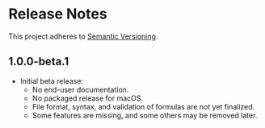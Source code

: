 # Release Notes

This project adheres to [Semantic Versioning](https://semver.org/).

## 1.0.0-beta.1

- Initial beta release:
    - No end-user documentation.
    - No packaged release for macOS.
    - File format, syntax, and validation of formulas are not yet finalized.
    - Some features are missing, and some others may be removed later.
